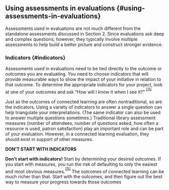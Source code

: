 ## Using assessments in evaluations {#using-assessments-in-evaluations}

Assessments used in evaluations are not much different from the standalone assessments discussed in Section 2\. Since evaluations ask deep and complex questions, however, they typically involve multiple assessments to help build a better picture and construct stronger evidence.

### Indicators {#indicators}

Assessments used in evaluations need to be tied directly to the outcome or outcomes you are evaluating. You need to choose indicators that will provide measurable ways to show the impact of your initiative in relation to that outcome. To determine the appropriate indicators for your project, look at one of your outcomes and ask “How will I know it when I see it?” <sup><sup id="174453654767466-footnote-ref-14"><a href="#174453654767466-footnote-14">[14]</a></sup></sup>

Just as the outcomes of connected learning are often nontraditional, so are the indicators. Using a variety of indicators to answer a single question can help triangulate your interpretations. (The same indicator can also be used to answer multiple questions sometimes.) Traditional library assessment measures (number of attendees, number of questions asked, how often a resource is used, patron satisfaction) play an important role and can be part of your evaluation. However, in a connected learning evaluation, they should exist in support of other measures.

**DON’T START WITH INDICATORS**

**Don’t start with indicators!** Start by determining your desired outcomes. If you start with measures, you run the risk of defaulting to only the easiest and most obvious measures.<sup><sup id="174453654767466-footnote-ref-15"><a href="#174453654767466-footnote-15">[15]</a></sup></sup> The outcomes of connected learning can be much richer than that. Start with the outcomes, and then figure out the best way to measure your progress towards those outcomes

[^14]: PI guide p 51

[^15]: Kellogg p33